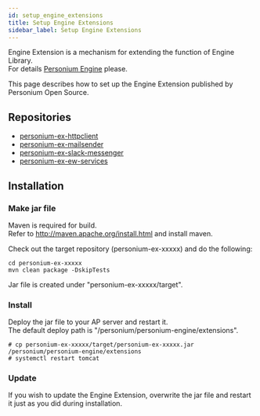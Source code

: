 ```yaml
---
id: setup_engine_extensions
title: Setup Engine Extensions
sidebar_label: Setup Engine Extensions
---
```

Engine Extension is a mechanism for extending the function of Engine Library.  
For details [Personium Engine](../app-developer/Personium-Engine.md) please.  

This page describes how to set up the Engine Extension published by Personium Open Source.  

## Repositories
* [personium-ex-httpclient](https://github.com/personium/personium-ex-httpclient)
* [personium-ex-mailsender](https://github.com/personium/personium-ex-mailsender)
* [personium-ex-slack-messenger](https://github.com/personium/personium-ex-slack-messenger)
* [personium-ex-ew-services](https://github.com/personium/personium-ex-ew-services)

## Installation
### Make jar file
Maven is required for build.  
Refer to http://maven.apache.org/install.html and install maven.  

Check out the target repository (personium-ex-xxxxx) and do the following:  
```
cd personium-ex-xxxxx
mvn clean package -DskipTests
```
Jar file is created under "personium-ex-xxxxx/target".  

### Install
Deploy the jar file to your AP server and restart it.  
The default deploy path is "/personium/personium-engine/extensions".  
```
# cp personium-ex-xxxxx/target/personium-ex-xxxxx.jar /personium/personium-engine/extensions
# systemctl restart tomcat
```

### Update
If you wish to update the Engine Extension, overwrite the jar file and restart it just as you did during installation.  
